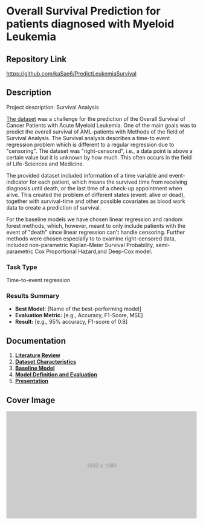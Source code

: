 # Overall Survival Prediction for patients diagnosed with Myeloid Leukemia

## Repository Link

https://github.com/kaSae6/PredictLeukemiaSurvival

## Description


Project description: Survival Analysis

[The dataset](https://challengedata.ens.fr/challenges/162) was a challenge for the prediction of the Overall Survival of Cancer Patients with Acute Myeloid Leukemia. 
One of the main goals was to predict the overall survival of AML-patients with Methods of the field of Survival Analysis. 
The Survival analysis describes a time-to event regression problem which is different to a regular regression due to "censoring". The dataset was "right-censored", i.e., a data point is above a certain value but it is unknown by how much. This often occurs in the field of Life-Sciences and Medicine.

The provided dataset included information of a time variable and event-indicator for each patient, which means the survived time from receiving diagnosis until death, or the last time of a check-up appointment when alive.  This created the problem of different states (event: alive or dead), together with survival-time and other possible covariates as blood work data to create a prediction of survival. 

For the baseline models we have chosen linear regression and random forest methods, which, however, meant to only include patients with the event of "death" since linear regression can't handle censoring.
Further methods were chosen especially to to examine right-censored data, included non-parametric Kaplan-Meier Survival Probability, semi-parametric Cox Proportional Hazard,and Deep-Cox model.




### Task Type

Time-to-event regression

### Results Summary

- **Best Model:** [Name of the best-performing model]
- **Evaluation Metric:** [e.g., Accuracy, F1-Score, MSE]
- **Result:** [e.g., 95% accuracy, F1-score of 0.8]

## Documentation

1. **[Literature Review](0_LiteratureReview/README.md)**
2. **[Dataset Characteristics](1_DatasetCharacteristics/exploratory_data_analysis.ipynb)**
3. **[Baseline Model](2_BaselineModel/baseline_model.ipynb)**
4. **[Model Definition and Evaluation](3_Model/model_definition_evaluation.ipynb)**
5. **[Presentation](4_Presentation/README.md)**

## Cover Image

![Project Cover Image](CoverImage/cover_image.png)
